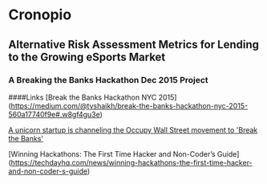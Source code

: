 # Cronopio 
## Alternative Risk Assessment Metrics for Lending to the Growing eSports Market
### A Breaking the Banks Hackathon Dec 2015 Project


####Links
[Break the Banks Hackathon NYC 2015] (https://medium.com/@tyshaikh/break-the-banks-hackathon-nyc-2015-560a17740f9e#.w8gf4gu3e)

[A unicorn startup is channeling the Occupy Wall Street movement to 'Break the 
Banks' ](http://www.businessinsider.com/break-the-banks-hackathon-2015-12)

[Winning Hackathons: The First Time Hacker and Non-Coder’s Guide] (https://techdayhq.com/news/winning-hackathons-the-first-time-hacker-and-non-coder-s-guide)
